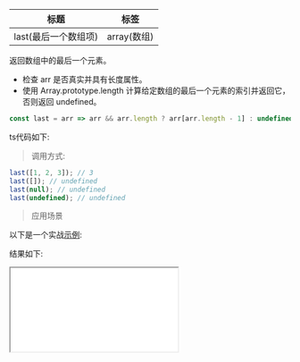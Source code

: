 |  标题   | 标签  |
|  ----  | ----  |
| last(最后一个数组项) | array(数组) |

返回数组中的最后一个元素。

* 检查 arr 是否真实并具有长度属性。
* 使用 Array.prototype.length 计算给定数组的最后一个元素的索引并返回它，否则返回 undefined。

```js
const last = arr => arr && arr.length ? arr[arr.length - 1] : undefined;
```

ts代码如下:

<div class="code-editor" data-url="codes/javascript/ts/last.ts" data-language="typescript"></div>

> 调用方式:

```js
last([1, 2, 3]); // 3
last([]); // undefined
last(null); // undefined
last(undefined); // undefined
```

> 应用场景

以下是一个实战<a href="codes/javascript/html/last.html" target="_blank" rel="noopener noreferrer">示例</a>:

<div class="code-editor" data-url="codes/javascript/html/last.html" data-language="html"></div>

结果如下:

<iframe src="codes/javascript/html/last.html"></iframe>